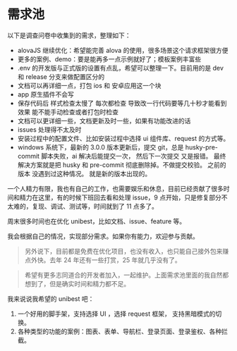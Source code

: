 # 需求池

以下是调查问卷中收集到的需求，整理如下：

- alovaJS 继续优化：希望能完善 alova 的使用，很多场景这个请求框架很方便
- 更多的案例、demo：要是能再多一点示例就好了；模板案例丰富些
- .env 的开发版与正式版的设置有点乱，希望可以整理一下。目前用的是 dev 和 release 分支来做配置区分的
- 文档可以再详细一点，打包 ios 和 安卓应用这一个块
- app 原生插件不会写
- 保存代码后 样式检查太慢了 每次都检查 导致改一行代码要等几十秒才能看到效果 能不能手动检查或者打包时检查
- 文档可以更详细一些，文档更新及时一些，如果有功能改进的话
- issues 处理得不太及时
- 安装过程中的配置文件、比如安装过程中选择 ui 组件库、request 的方式等。
- windows 系统下，最新的 3.0.0 版本更新后，提交 git，总是 husky-pre-commit 脚本失败，ai 解决后能提交一次， 然后下一次提交 又是报错。 最终解决方案就是把 husky 和 pre-commit 彻底删除掉。不做提交校验。 之前的版本 没遇到过这种情况。 就是新的版本出现的。

一个人精力有限，我也有自己的工作，也需要娱乐和休息，目前已经贡献了很多时间和精力在这里，有的时候下班回去看和处理 issue，9 点开始，只是修复部分不太难的，复现、调试、测试等，时间就到了 11 点多了。

周末很多时间也在优化 unibest，比如文档、issue、feature 等。

我会根据自己的情况，实现部分需求。如果你有能力，欢迎参与贡献。

> 另外说下，目前都是免费在优化项目，也没有收入，也只能自己接外包来赚点外快。去年 24 年还有一些打赏，25 年就几乎没有了。

> 希望有更多志同道合的开发者加入，一起维护。上面需求池里面的我自然都想到了，但是确实时间和精力都不足。

我来说说我希望的 unibest 吧：

1. 一个好用的脚手架，支持选择 UI ，选择 request 框架， 支持黑暗模式的切换。
2. 各种类型的功能的案例：图表、表单、导航栏、登录页面、登录鉴权、各种拦截。
